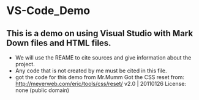 # VS-Code_Demo

## This is a demo on using Visual Studio with Mark Down files and HTML files.

 - We will use the REAME to cite sources and give information about the project.
 - Any code that is not created by me must be cited in this file.
 - got the code for this demo from Mr.Mumm
 Got the CSS reset from: http://meyerweb.com/eric/tools/css/reset/ 
   v2.0 | 20110126
   License: none (public domain)

